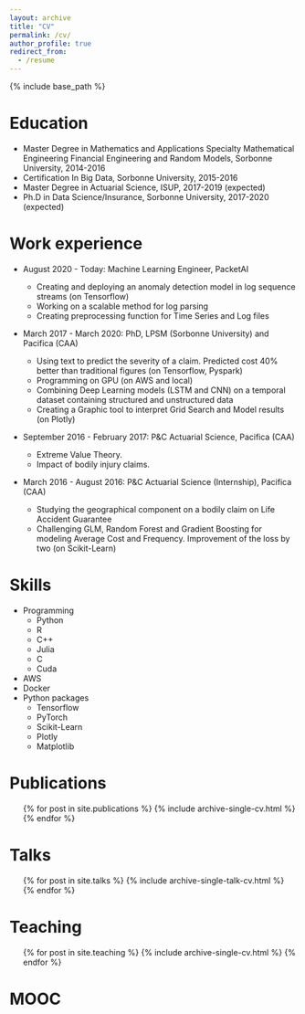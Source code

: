 ```yaml
---
layout: archive
title: "CV"
permalink: /cv/
author_profile: true
redirect_from:
  - /resume
---
```


{% include base_path %}

Education
======
* Master Degree in Mathematics and Applications Specialty Mathematical Engineering Financial Engineering and Random Models, Sorbonne University, 2014-2016
* Certification In Big Data, Sorbonne University, 2015-2016
* Master Degree in Actuarial Science, ISUP, 2017-2019 (expected)
* Ph.D in Data Science/Insurance, Sorbonne University, 2017-2020 (expected)

Work experience
======
* August 2020 - Today: Machine Learning Engineer, PacketAI
  * Creating and deploying an anomaly detection model in log sequence streams (on Tensorflow)
  * Working on a scalable method for log parsing
  * Creating preprocessing function for Time Series and Log files

* March 2017 - March 2020: PhD, LPSM (Sorbonne University) and Pacifica (CAA)
  * Using text to predict the severity of a claim. Predicted cost 40% better than traditional figures (on Tensorflow, Pyspark)
  * Programming on GPU (on AWS and local)
  * Combining Deep Learning models (LSTM and CNN) on a temporal
dataset containing structured and unstructured data
  * Creating a Graphic tool to interpret Grid Search and Model results (on Plotly)

* September 2016 - February 2017: P&C Actuarial Science, Pacifica (CAA)
    * Extreme Value Theory.
    * Impact of bodily injury claims.

* March 2016 - August 2016: P&C Actuarial Science (Internship), Pacifica (CAA)
    * Studying the geographical component on a bodily claim on Life Accident Guarantee
    * Challenging GLM, Random Forest and Gradient Boosting for modeling Average Cost and Frequency. Improvement of the loss by two (on Scikit-Learn)
  
Skills
======
* Programming
  * Python
  * R
  * C++
  * Julia
  * C
  * Cuda
* AWS
* Docker
* Python packages
  * Tensorflow
  * PyTorch
  * Scikit-Learn
  * Plotly
  * Matplotlib

Publications
======
  <ul>{% for post in site.publications %}
    {% include archive-single-cv.html %}
  {% endfor %}</ul>
  
Talks
======
  <ul>{% for post in site.talks %}
    {% include archive-single-talk-cv.html %}
  {% endfor %}</ul>
  
Teaching
======
  <ul>{% for post in site.teaching %}
    {% include archive-single-cv.html %}
  {% endfor %}</ul>

MOOC
======
